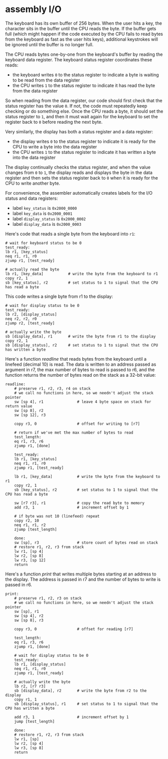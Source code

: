 # assembly I/O

The keyboard has its own buffer of 256 bytes. When the user hits a key, the character sits in the buffer until the CPU reads the byte. If the buffer gets full (which might happen if the code executed by the CPU fails to read bytes from the keyboard as fast as the user hits keys), additional keystrokes will be ignored until the buffer is no longer full.

The CPU reads bytes one-by-one from the keyboard's buffer by reading the keyboard data register. The keyboard status register coordinates these reads:

 - the keyboard writes `0` to the status register to indicate a byte is waiting to be read from the data register
 - the CPU writes `1` to the status register to indicate it has read the byte from the data register

So when reading from the data register, our code should first check that the status register has the value `0`. If not, the code must repeatedly keep checking or do something else. Once the CPU reads a byte, it should set the status register to `1`, and then it must wait again for the keyboard to set the register back to `0` before reading the next byte.

Very similarly, the display has both a status register and a data register:

 - the display writes `0` to the status register to indicate it is ready for the CPU to write a byte into the data register
 - the CPU writes `1` to the status register to indicate it has written a byte into the data register

The display continually checks the status register, and when the value changes from `0` to `1`, the display reads and displays the byte in the data register and then sets the status register back to `0` when it is ready for the CPU to write another byte.

For convenience, the assembler automatically creates labels for the I/O status and data registers:

 - label `key_status` is `0x2000_0000`
 - label `key_data` is `0x2000_0001`
 - label `display_status` is `0x2000_0002`
 - label `display_data` is `0x2000_0003`

Here's code that reads a single byte from the keyboard into `r1`:    

```
# wait for keyboard status to be 0
test_ready:
lb r1, [key_status]
neq r1, r1, r0
zjump r1, [test_ready]

# actually read the byte
lb r1, [key_data]           # write the byte from the keyboard to r1
copy r2, 1
sb [key_status], r2         # set status to 1 to signal that the CPU has read a byte
```

This code writes a single byte from r1 to the display:

```
# wait for display status to be 0
test_ready:
lb r2, [display_status]
neq r2, r2, r0
zjump r2, [test_ready]

# actually write the byte
sb [display_data], r1       # write the byte from r1 to the display
copy r2, 1
sb [display_status], r2     # set status to 1 to signal that the CPU has written a byte
```

Here's a function *readline* that reads bytes from the keyboard until a linefeed (decimal 10) is read. The data is written to an address passed as argument in r7, the max number of bytes to read is passed to r6, and the function returns the number of bytes read on the stack as a 32-bit value: 

```
readline:
    # preserve r1, r2, r3, r4 on stack
    # we call no functions in here, so we needn't adjust the stack pointer
    sw [sp 4], r1               # leave 4 byte space on stack for return value
    sw [sp 8], r2
    sw [sp 12], r3

    copy r3, 0                  # offset for writing to [r7]

    # return if we've met the max number of bytes to read
    test_length:
    eq r1, r3, r6
    zjump r1, [done]

    test_ready:
    lb r1, [key_status]
    neq r1, r1, r0
    zjump r1, [test_ready]

    lb r1, [key_data]           # write the byte from the keyboard to r1
    copy r2, 1
    sb [key_status], r2         # set status to 1 to signal that the CPU has read a byte

    sw [r7 r3], r1              # copy the read byte to memory
    add r3, 1                   # increment offset by 1

    # if byte was not 10 (linefeed) repeat
    copy r2, 10 
    neq r1, r1, r2
    zjump [test_length]

    done:
    sw [sp], r3                 # store count of bytes read on stack
    # restore r1, r2, r3 from stack
    lw r1, [sp 4]
    lw r2, [sp 8]
    lw r3, [sp 12]
    return
```

Here's a function *print* that writes multiple bytes starting at an address to the display. The address is passed in r7 and the number of bytes to write is passed in r6.

```
print:
    # preserve r1, r2, r3 on stack
    # we call no functions in here, so we needn't adjust the stack pointer
    sw [sp], r1                 
    sw [sp 4], r2
    sw [sp 8], r3

    copy r3, 0                  # offset for reading [r7]

    test_length:
    eq r1, r3, r6
    zjump r1, [done]

    # wait for display status to be 0
    test_ready:
    lb r1, [display_status]
    neq r1, r1, r0
    zjump r1, [test_ready]

    # actually write the byte
    lb r2, [r7 r3]
    sb [display_data], r2       # write the byte from r2 to the display
    copy r1, 1
    sb [display_status], r1     # set status to 1 to signal that the CPU has written a byte

    add r3, 1                   # increment offset by 1
    jump [test_length]

    done:
    # restore r1, r2, r3 from stack
    lw r1, [sp]
    lw r2, [sp 4]
    lw r3, [sp 8]
    return
```